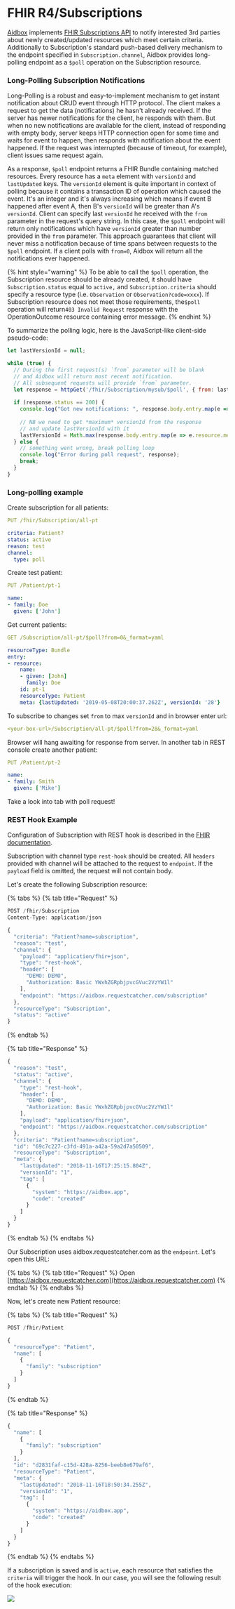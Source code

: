# FHIR R4/Subscriptions

[Aidbox](https://www.health-samurai.io/aidbox) implements [FHIR Subscriptions API](https://www.hl7.org/fhir/subscription.html) to notify interested 3rd parties about newly created/updated resources which meet certain criteria. Additionally to Subscription's standard push-based delivery mechanism to the endpoint specified in `Subscription.channel`, Aidbox provides long-polling endpoint as a `$poll` operation on the Subscription resource.

### Long-Polling Subscription Notifications

Long-Polling is a robust and easy-to-implement mechanism to get instant notification about CRUD event through HTTP protocol. The client makes a request to get the data \(notifications\) he hasn't already received. If the server has newer notifications for the client, he responds with them. But when no new notifications are available for the client, instead of responding with empty body, server keeps HTTP connection open for some time and waits for event to happen, then responds with notification about the event happened. If the request was interrupted \(because of timeout, for example\), client issues same request again.

As a response, `$poll` endpoint returns a FHIR Bundle containing matched resources. Every resource has a `meta` element with `versionId` and `lastUpdated` keys. The `versionId` element is quite important in context of polling because it contains a transaction ID of operation which caused the event. It's an integer and it's always increasing which means if event B happened after event A, then B's `versionId` will be greater than A's `versionId`. Client can specify last `versionId` he received with the `from` parameter in the request's query string. In this case, the `$poll` endpoint will return only notifications which have `versionId` greater than number provided in the `from` parameter. This approach guarantees that client will never miss a notification because of time spans between requests to the `$poll` endpoint. If a client polls with `from=0`, Aidbox will return all the notifications ever happened.

{% hint style="warning" %}
To be able to call the `$poll` operation, the Subscription resource should be already created, it should have `Subscription.status` equal to `active,` and `Subscription.criteria` should specify a resource type \(i.e. `Observation` or `Observation?code=xxxx`\). If Subscription resource does not meet those requirements, the`$poll` operation will return`403 Invalid Request` response with the OperationOutcome resource containing error message.
{% endhint %}

To summarize the polling logic, here is the JavaScript-like client-side pseudo-code:

```javascript
let lastVersionId = null;

while (true) {
  // During the first request(s) `from` parameter will be blank
  // and Aidbox will return most recent notification.
  // All subsequent requests will provide `from` parameter.
  let response = httpGet('/fhir/Subscription/mysub/$poll', { from: lastVersionId });
  
  if (response.status == 200) {
    console.log("Got new notifications: ", response.body.entry.map(e => e.resource));
    
    // NB we need to get *maximum* versionId from the response
    // and update lastVersionId with it
    lastVersionId = Math.max(response.body.entry.map(e => e.resource.meta.versionId));
  } else {
    // something went wrong, break polling loop
    console.log("Error during poll request", response);
    break;  
  }
}
```

### Long-polling example

Create subscription  for all patients:

```yaml
PUT /fhir/Subscription/all-pt

criteria: Patient?
status: active
reason: test
channel: 
  type: poll
```

Create test patient:

```yaml
PUT /Patient/pt-1

name:
- family: Doe
  given: ['John']
```

Get current patients:

```yaml
GET /Subscription/all-pt/$poll?from=0&_format=yaml

resourceType: Bundle
entry:
- resource:
    name:
    - given: [John]
      family: Doe
    id: pt-1
    resourceType: Patient
    meta: {lastUpdated: '2019-05-08T20:00:37.262Z', versionId: '28'}
```

To subscribe to changes set `from` to max `versionId`  and in browser enter url:

```yaml
<your-box-url>/Subscription/all-pt/$poll?from=28&_format=yaml
```

Browser will hang awaiting for response from server. In another tab in REST console create another patient:

```yaml
PUT /Patient/pt-2

name:
- family: Smith
  given: ['Mike']
```

Take a look into tab with poll request!

### REST Hook Example

Configuration of Subscription with REST hook is described in the [FHIR documentation](https://www.hl7.org/fhir/subscription.html#2.46.6.1).

Subscription with channel type `rest-hook` should be created. All `headers` provided with channel will be attached to the request to `endpoint`. If the `payload` field is omitted, the request will not contain body.

Let's create the following Subscription resource:

{% tabs %}
{% tab title="Request" %}
```javascript
POST /fhir/Subscription
Content-Type: application/json

{
  "criteria": "Patient?name=subscription",
  "reason": "test",
  "channel": {
    "payload": "application/fhir+json",
    "type": "rest-hook",
    "header": [
      "DEMO: DEMO",
      "Authorization: Basic YWxhZGRpbjpvcGVuc2VzYW1l"
    ],
    "endpoint": "https://aidbox.requestcatcher.com/subscription"
  },
  "resourceType": "Subscription",
  "status": "active"
}

```
{% endtab %}

{% tab title="Response" %}
```javascript
{
  "reason": "test",
  "status": "active",
  "channel": {
    "type": "rest-hook",
    "header": [
      "DEMO: DEMO",
      "Authorization: Basic YWxhZGRpbjpvcGVuc2VzYW1l"
    ],
    "payload": "application/fhir+json",
    "endpoint": "https://aidbox.requestcatcher.com/subscription"
  },
  "criteria": "Patient?name=subscription",
  "id": "69c7c227-c3fd-491a-a42a-59a2d7a50509",
  "resourceType": "Subscription",
  "meta": {
    "lastUpdated": "2018-11-16T17:25:15.804Z",
    "versionId": "1",
    "tag": [
      {
        "system": "https://aidbox.app",
        "code": "created"
      }
    ]
  }
}
```
{% endtab %}
{% endtabs %}

Our Subscription uses aidbox.requestcatcher.com as the `endpoint`. Let's open this URL:

{% tabs %}
{% tab title="Request" %}
Open [https://aidbox.requestcatcher.com](https://aidbox.requestcatcher.com)
{% endtab %}
{% endtabs %}

Now,  let's create new Patient resource:

{% tabs %}
{% tab title="Request" %}
```javascript
POST /fhir/Patient

{
  "resourceType": "Patient",
  "name": [
    {
      "family": "subscription"
    }
  ]
}
```
{% endtab %}

{% tab title="Response" %}
```javascript
{
  "name": [
    {
      "family": "subscription"
    }
  ],
  "id": "d2831faf-c15d-428a-8256-beeb8e679af6",
  "resourceType": "Patient",
  "meta": {
    "lastUpdated": "2018-11-16T18:50:34.255Z",
    "versionId": "1",
    "tag": [
      {
        "system": "https://aidbox.app",
        "code": "created"
      }
    ]
  }
}
```
{% endtab %}
{% endtabs %}

If a subscription is saved and is `active`, each resource that satisfies the `criteria` will trigger the hook.  In our case, you will see the following result of the hook execution:

![](../.gitbook/assets/scr-2019-03-01_17-52-49.png)

